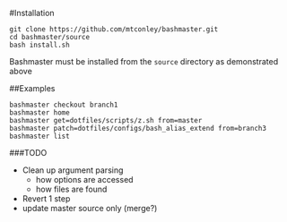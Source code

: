 #Installation
```
git clone https://github.com/mtconley/bashmaster.git
cd bashmaster/source
bash install.sh
```

Bashmaster must be installed from the `source` directory as demonstrated above

##Examples
```
bashmaster checkout branch1
bashmaster home
bashmaster get=dotfiles/scripts/z.sh from=master
bashmaster patch=dotfiles/configs/bash_alias_extend from=branch3
bashmaster list
```

###TODO
* Clean up argument parsing
    * how options are accessed
    * how files are found
* Revert 1 step
* update master source only (merge?)
